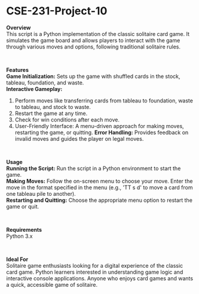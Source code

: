 # CSE-231-Project-10

**Overview**
<br>
This script is a Python implementation of the classic solitaire card game. It simulates the game board and allows players to interact with the game through various moves and options, following traditional solitaire rules.

<br>

**Features**
<br>
**Game Initialization:** Sets up the game with shuffled cards in the stock, tableau, foundation, and waste.
<br>
**Interactive Gameplay:**
<br>
1. Perform moves like transferring cards from tableau to foundation, waste to tableau, and stock to waste.
2. Restart the game at any time.
3. Check for win conditions after each move.
4. User-Friendly Interface: A menu-driven approach for making moves, restarting the game, or quitting.
**Error Handling:** Provides feedback on invalid moves and guides the player on legal moves.

<br>

**Usage**
<br>
**Running the Script:** Run the script in a Python environment to start the game.
<br>
**Making Moves:** Follow the on-screen menu to choose your move. Enter the move in the format specified in the menu (e.g., 'TT s d' to move a card from one tableau pile to another).
<br>
**Restarting and Quitting:** Choose the appropriate menu option to restart the game or quit.

<br>

**Requirements**
<br>
Python 3.x

<br>

**Ideal For**
<br>
Solitaire game enthusiasts looking for a digital experience of the classic card game.
Python learners interested in understanding game logic and interactive console applications.
Anyone who enjoys card games and wants a quick, accessible game of solitaire.
